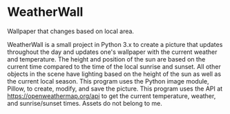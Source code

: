 # WeatherWall
Wallpaper that changes based on local area.

WeatherWall is a small project in Python 3.x to create a picture that updates throughout the day and updates one's wallpaper with the current weather and temperature. The height and position of the sun are based on the current time compared to the time of the local sunrise and sunset. All other objects in the scene have lighting based on the height of the sun as well as the current local season. This program uses the Python image module, Pillow, to create, modify, and save the picture. This program uses the API at https://openweathermap.org/api to get the current temperature, weather, and sunrise/sunset times. Assets do not belong to me.
